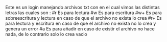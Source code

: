 Este es un login manejando archivos txt con en el cual vimos las  distintas letras las cuales son : #r Es para lectura
#w Es para escritura
#w+ Es para sobreescritura y lectura en caso de que el archivo no exista lo crea
#r+ Es para lectura y escritura en caso de que el archivo no exista no lo crea y genera un error
#a  Es para añadir en caso de existir el archivo no hace nada, de lo contrario solo lo crea vacio

